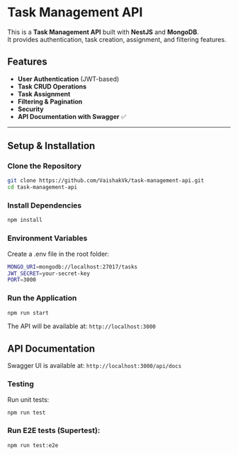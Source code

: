 # Task Management API

This is a **Task Management API** built with **NestJS** and **MongoDB**.  
It provides authentication, task creation, assignment, and filtering features.

## Features

- **User Authentication** (JWT-based)
- **Task CRUD Operations**
- **Task Assignment**
- **Filtering & Pagination**
- **Security**
- **API Documentation with Swagger** ✅

---

## Setup & Installation

### **Clone the Repository**

```sh
git clone https://github.com/VaishakVk/task-management-api.git
cd task-management-api

```

### **Install Dependencies**

```sh
npm install
```

### **Environment Variables**

Create a .env file in the root folder:

```sh
MONGO_URI=mongodb://localhost:27017/tasks
JWT_SECRET=your-secret-key
PORT=3000
```

### **Run the Application**

```sh
npm run start
```

The API will be available at:
`http://localhost:3000`

## API Documentation

Swagger UI is available at:
`http://localhost:3000/api/docs`

### **Testing**

Run unit tests:

```sh
npm run test
```

### **Run E2E tests (Supertest):**

```sh
npm run test:e2e
```
